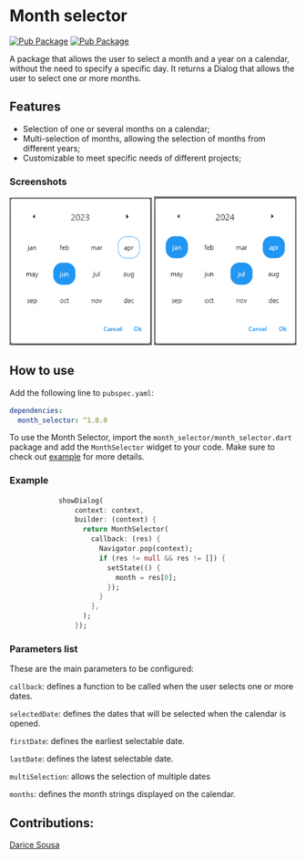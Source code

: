 # Month selector

[![Pub Package](https://img.shields.io/badge/pub-v1.0.0-blue)](https://pub.dev/packages/calendar_date_picker2)
[![Pub Package](https://img.shields.io/badge/flutter-%3E%3D1.17.0-green)](https://flutter.dev/)


A package that allows the user to select a month and a year on a calendar, without the need to specify a specific day. It returns a Dialog that allows the user to select one or more months.

## Features

- Selection of one or several months on a calendar;
- Multi-selection of months, allowing the selection of months from different years;
- Customizable to meet specific needs of different projects;

### Screenshots

<p align="center">
    <img src="https://raw.githubusercontent.com/daricesousa/month_selector/main/screenshots/img1.png" width="250"/>
    <img src="https://raw.githubusercontent.com/daricesousa/month_selector/main/screenshots/img2.png" width="250"/>
</p>

## How to use

Add the following line to `pubspec.yaml`:

```yaml
dependencies:
  month_selector: ^1.0.0
```
To use the Month Selector, import the `month_selector/month_selector.dart` package and add the `MonthSelector` widget to your code. Make sure to check out [example](https://github.com/daricesousa/month_selector/tree/main/example) for more details.



### Example

```dart
            showDialog(
                context: context,
                builder: (context) {
                  return MonthSelector(
                    callback: (res) {
                      Navigator.pop(context);
                      if (res != null && res != []) {
                        setState(() {
                          month = res[0];
                        });
                      }
                    },
                  );
                });
```

### Parameters list

These are the main parameters to be configured:

`callback`: defines a function to be called when the user selects one or more dates.

`selectedDate`: defines the dates that will be selected when the calendar is opened.

`firstDate`: defines the earliest selectable date.

`lastDate`: defines the latest selectable date.

`multiSelection`: allows the selection of multiple dates

`months`: defines the month strings displayed on the calendar.



## Contributions:
[Darice Sousa](https://github.com/daricesousa)
